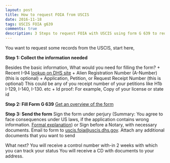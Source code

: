 ```yaml
---
layout: post
title: How to request FOIA from USCIS
date: 2016-11-18
tags: USCIS FOIA g639
comments: true
description: 3 Steps to request FOIA with USCIS using form G 639 to request immigration records
---
```

You want to request some records from the USCIS, start here,

**Step 1: Collect the information needed**

Besides the basic information, What would you need for filling the form?
	+ Recent I-94
		[lookup on DHS site](https://i94.cbp.dhs.gov/I94/#/recent-search)
	+ Alien Registration Number (A-Number) (this is optional)
	+ Application, Petition, or Request Receipt Number (this is optional)
		This could be any of you receipt number of your petitions like H1b I-129, I-140, I-130. etc
	+ Id proof: For example, Copy of your license or state id

**Step 2: Fill Form G 639**
	[Get an overview of the form](/posts/g-639-form-basics)

**Step 3: Send the form**
	Sign the form under perjury (Summary: You agree to face consequences under US laws, if the application contains wrong information. [Formal explanation](https://www.uscis.gov/tools/glossary/declaration-under-penalty-perjury))
	or Sign before a Notary, with necessary documents.
	Email to form to uscis.foia@uscis.dhs.gov. Attach any additional documents that you want to send

What next?
	You will receive a control number with-in 2 weeks with which you can track your status <here>
	You will receive a CD with documents to your address.

